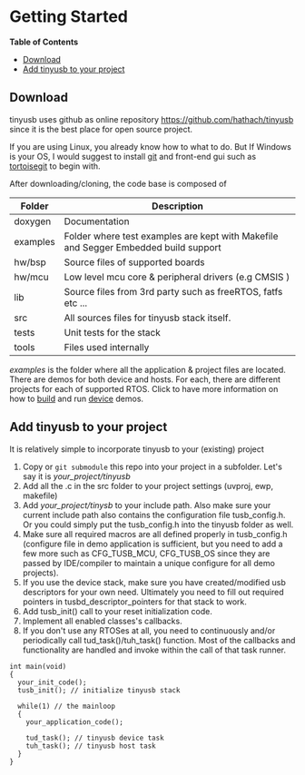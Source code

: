 # Getting Started #

<!-- START doctoc generated TOC please keep comment here to allow auto update -->
<!-- DON'T EDIT THIS SECTION, INSTEAD RE-RUN doctoc TO UPDATE -->
**Table of Contents**

- [Download](#download)
- [Add tinyusb to your project](#add-tinyusb-to-your-project)

<!-- END doctoc generated TOC please keep comment here to allow auto update -->

## Download

tinyusb uses github as online repository https://github.com/hathach/tinyusb since it is the best place for open source project.

If you are using Linux, you already know how to what to do. But If Windows is your OS, I would suggest to install [git](http://git-scm.com/) and front-end gui such as [tortoisegit](http://code.google.com/p/tortoisegit) to begin with.

After downloading/cloning, the code base is composed of

Folder  | Description
-----   | -------------
doxygen | Documentation
examples| Folder where test examples are kept with Makefile and Segger Embedded build support
hw/bsp  | Source files of supported boards
hw/mcu  | Low level mcu core & peripheral drivers (e.g CMSIS )
lib     | Source files from 3rd party such as freeRTOS, fatfs etc ...
src     | All sources files for tinyusb stack itself.
tests   | Unit tests for the stack
tools   | Files used internally

*examples* is the folder where all the application & project files are located. There are demos for both device and hosts. For each, there are different projects for each of supported RTOS. Click to have more information on how to [build](../examples/readme.md) and run [device](../examples/device/readme.md) demos.

## Add tinyusb to your project

It is relatively simple to incorporate tinyusb to your (existing) project

1. Copy or `git submodule` this repo into your project in a subfolder. Let's say it is *your_project/tinyusb*
2. Add all the .c in the src folder to your project settings (uvproj, ewp, makefile)
3. Add *your_project/tinysb* to your include path. Also make sure your current include path also contains the configuration file tusb_config.h. Or you could simply put the tusb_config.h into the tinyusb folder as well.
4. Make sure all required macros are all defined properly in tusb_config.h (configure file in demo application is sufficient, but you need to add a few more such as CFG_TUSB_MCU, CFG_TUSB_OS since they are passed by IDE/compiler to maintain a unique configure for all demo projects).
5. If you use the device stack, make sure you have created/modified usb descriptors for your own need. Ultimately you need to fill out required pointers in tusbd_descriptor_pointers for that stack to work.
6. Add tusb_init() call to your reset initialization code.
7. Implement all enabled classes's callbacks.
8. If you don't use any RTOSes at all, you need to continuously and/or periodically call tud_task()/tuh_task() function. Most of the callbacks and functionality are handled and invoke within the call of that task runner.

~~~{.c}
int main(void)
{
  your_init_code();
  tusb_init(); // initialize tinyusb stack

  while(1) // the mainloop
  {
    your_application_code();

    tud_task(); // tinyusb device task
    tuh_task(); // tinyusb host task
  }
}
~~~

[//]: # (\subpage md_boards_readme)
[//]: # (\subpage md_doxygen_started_demo)
[//]: # (\subpage md_tools_readme)
